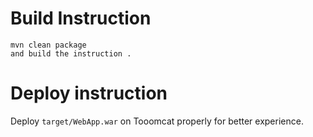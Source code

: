 

# Build Instruction


```
mvn clean package
and build the instruction .
```

# Deploy instruction

Deploy ```target/WebApp.war``` on Tooomcat properly for better experience.

